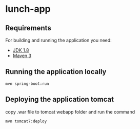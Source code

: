 # lunch-app


## Requirements

For building and running the application you need:

- [JDK 1.8](http://www.oracle.com/technetwork/java/javase/downloads/jdk8-downloads-2133151.html)
- [Maven 3](https://maven.apache.org)

## Running the application locally



```shell
mvn spring-boot:run
```

## Deploying the application tomcat
copy .war file to tomcat webapp folder and run the command

```shell
mvn tomcat7:deploy
```

